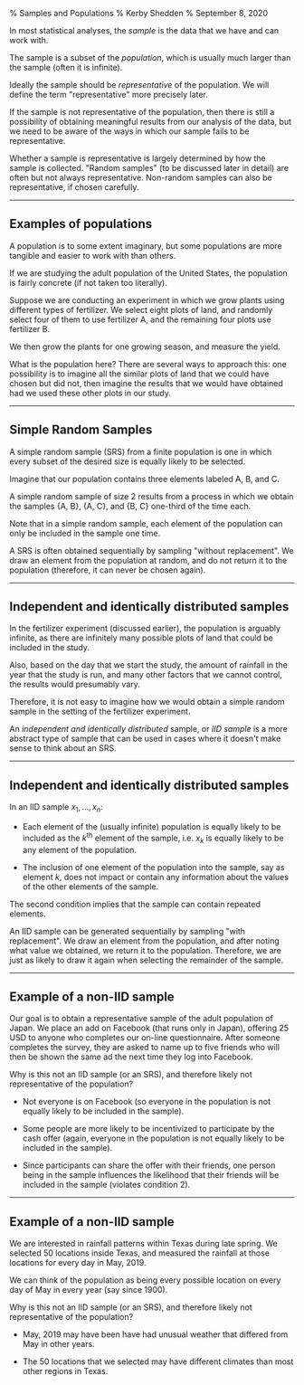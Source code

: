 % Samples and Populations
% Kerby Shedden
% September 8, 2020

In most statistical analyses, the _sample_ is the data that we have
and can work with.

The sample is a subset of the _population_, which is usually much
larger than the sample (often it is infinite).

Ideally the sample should be _representative_ of the population.  We
will define the term "representative" more precisely later.

If the sample is not representative of the population, then there is
still a possibility of obtaining meaningful results from our analysis
of the data, but we need to be aware of the ways in which our sample
fails to be representative.

Whether a sample is representative is largely determined by how the
sample is collected.  "Random samples" (to be discussed later in
detail) are often but not always representative.  Non-random samples
can also be representative, if chosen carefully.

---

Examples of populations
-----------------------

A population is to some extent imaginary, but some populations
are more tangible and easier to work with than others.

If we are studying the adult population of the United States,
the population is fairly concrete (if not taken too literally).

Suppose we are conducting an experiment in which we grow plants using
different types of fertilizer.  We select eight plots of land, and
randomly select four of them to use fertilizer A, and the remaining
four plots use fertilizer B.

We then grow the plants for one growing season, and measure the yield.

What is the population here?  There are several ways to approach this:
one possibility is to imagine all the similar plots of land that we
could have chosen but did not, then imagine the results that we would
have obtained had we used these other plots in our study.

---

Simple Random Samples
---------------------

A simple random sample (SRS) from a finite population is one in which
every subset of the desired size is equally likely to be selected.

Imagine that our population contains three elements labeled A, B, and
C.

A simple random sample of size 2 results from a process in which we
obtain the samples {A, B}, {A, C}, and {B, C} one-third of the time
each.

Note that in a simple random sample, each element of the population
can only be included in the sample one time.

A SRS is often obtained sequentially by sampling "without
replacement".  We draw an element from the population at random, and
do not return it to the population (therefore, it can never be chosen
again).

---

Independent and identically distributed samples
-----------------------------------------------

In the fertilizer experiment (discussed earlier), the population is
arguably infinite, as there are infinitely many possible plots of land
that could be included in the study.

Also, based on the day that we start the study, the amount of rainfall
in the year that the study is run, and many other factors that we
cannot control, the results would presumably vary.

Therefore, it is not easy to imagine how we would obtain a simple
random sample in the setting of the fertilizer experiment.

An _independent and identically distributed_ sample, or _IID sample_
is a more abstract type of sample that can be used in cases where it
doesn't make sense to think about an SRS.

---

Independent and identically distributed samples
-----------------------------------------------

In an IID sample $x_1, \ldots, x_n$:

* Each element of the (usually infinite) population is equally likely
to be included as the $k^\textrm{th}$ element of the sample,
i.e. $x_k$ is equally likely to be any element of the population.

* The inclusion of one element of the population into the sample, say
as element $k$, does not impact or contain any information about the
values of the other elements of the sample.

The second condition implies that the sample can contain repeated
elements.

An IID sample can be generated sequentially by sampling "with
replacement".  We draw an element from the population, and after
noting what value we obtained, we return it to the population.
Therefore, we are just as likely to draw it again when selecting the
remainder of the sample.

---

Example of a non-IID sample
---------------------------

Our goal is to obtain a representative sample of the adult population
of Japan.  We place an add on Facebook (that runs only in Japan),
offering 25 USD to anyone who completes our on-line questionnaire.
After someone completes the survey, they are asked to name up to five
friends who will then be shown the same ad the next time they log into
Facebook.

Why is this not an IID sample (or an SRS), and therefore likely not
representative of the population?

* Not everyone is on Facebook (so everyone in the population is not
equally likely to be included in the sample).

* Some people are more likely to be incentivized to participate by the
cash offer (again, everyone in the population is not equally likely to
be included in the sample).

* Since participants can share the offer with their friends, one
person being in the sample
influences the likelihood that their friends will be included in the
sample (violates condition 2).

---

Example of a non-IID sample
---------------------------

We are interested in rainfall patterns within Texas during late
spring.  We selected 50 locations inside Texas, and measured the
rainfall at those locations for every day in May, 2019.

We can think of the population as being every possible location
on every day of May in every year (say since 1900).

Why is this not an IID sample (or an SRS), and therefore likely not
representative of the population?

* May, 2019 may have been have had unusual weather that differed from
May in other years.

* The 50 locations that we selected may have different climates than
most other regions in Texas.
